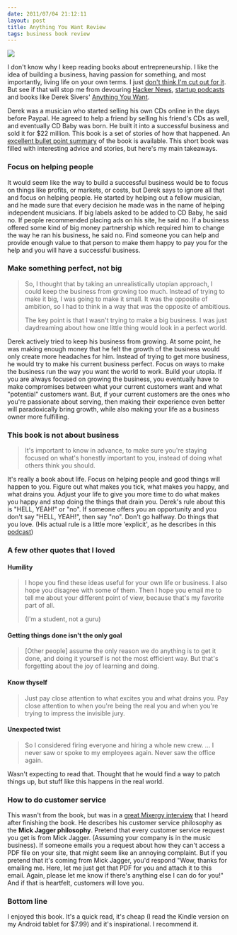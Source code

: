 ```yaml
---
date: 2011/07/04 21:12:11
layout: post
title: Anything You Want Review
tags: business book review
---
```


<a href="http://t.co/rdADtHa"><img class="inset right" src="http://ws.assoc-amazon.com/widgets/q?_encoding=UTF8&Format=_SL160_&ASIN=1936719118&MarketPlace=US&ID=AsinImage&WS=1&tag=vinodkurupshomep&ServiceVersion=20070822" ></a>

I don't know why I keep reading books about entrepreneurship. I like
the idea of building a business, having passion for something, and
most importantly, living life on your own terms. I just [don't think
I'm cut out for it](/blog/2010/11/07/growing-a-business). But see if
that will stop me from devouring [Hacker
News](http://news.ycombinator.com), [startup
podcasts](http://mixergy.com) and books like Derek Sivers' [Anything
You
Want](http://t.co/rdADtHa).

Derek was a musician who started selling his own CDs online in the
days before Paypal. He agreed to help a friend by selling his friend's
CDs as well, and eventually CD Baby was born. He built it into a
successful business and sold it for $22 million. This book is a set of
stories of how that happened. An [excellent bullet point
summary](http://onstartups.com/tabid/3339/bid/57644/Anything-You-Want-21-Inspiring-Ideas-From-Derek-Sivers.aspx)
of the book is available. This short book was filled with interesting
advice and stories, but here's my main takeaways.

### Focus on helping people

It would seem like the way to build a successful business would be to
focus on things like profits, or markets, or costs, but Derek says to
ignore all that and focus on helping people. He started by helping out
a fellow musician, and he made sure that every decision he made was in
the name of helping independent musicians. If big labels asked to be
added to CD Baby, he said no. If people recommended placing ads on his
site, he said no. If a business offered some kind of big money
partnership which required him to change the way he ran his business,
he said no. Find someone you can help and provide enough value to that
person to make them happy to pay you for the help and you will have a
successful business.

### Make something perfect, not big

> So, I thought that by taking an unrealistically utopian approach, I could keep the business from growing too much. Instead of trying to make it big, I was going to make it small. It was the opposite of ambition, so I had to think in a way that was the opposite of ambitious.
>
> The key point is that I wasn't trying to make a big business. I was just daydreaming about how one little thing would look in a perfect world.

Derek actively tried to keep his business from growing. At some point,
he was making enough money that he felt the growth of the business
would only create more headaches for him. Instead of trying to get
more business, he would try to make his current business
perfect. Focus on ways to make the business run the way you want the
world to work. Build your utopia. If you are always focused on growing
the business, you eventually have to make compromises between what
your current customers want and what "potential" customers want. But,
if your current customers are the ones who you're passionate about
serving, then making their experience even better will paradoxically
bring growth, while also making your life as a business owner more
fulfilling.

### This book is not about business

>It's important to know in advance, to make sure you're staying focused on what's honestly important to you, instead of doing what others think you should.

It's really a book about life. Focus on helping people and good things
will happen to you. Figure out what makes you tick, what makes you
happy, and what drains you. Adjust your life to give you more time to
do what makes you happy and stop doing the things that drain
you. Derek's rule about this is "HELL, YEAH!" or "no". If someone
offers you an opportunity and you don't say "HELL, YEAH!", then say
"no". Don't go halfway. Do things that you love. (His actual rule is a
little more 'explicit', as he describes in this
[podcast](http://mixergy.com/derek-sivers-blog-interview/))

### A few other quotes that I loved

#### Humility

> I hope you find these ideas useful for your own life or business. I also hope you disagree with some of them. Then I hope you email me to tell me about your different point of view, because that's my favorite part of all.
> 
> (I'm a student, not a guru)

#### Getting things done isn't the only goal

> [Other people] assume the only reason we do anything is to get it done, and doing it yourself is not the most efficient way. But that's forgetting about the joy of learning and doing.

#### Know thyself

> Just pay close attention to what excites you and what drains you. Pay close attention to when you're being the real you and when you're trying to impress the invisible jury.

#### Unexpected twist

> So I considered firing everyone and hiring a whole new crew. ... I never saw or spoke to my employees again. Never saw the office again.

Wasn't expecting to read that. Thought that he would find a way to
patch things up, but stuff like this happens in the real world.

### How to do customer service

This wasn't from the book, but was in a [great Mixergy
interview](http://mixergy.com/derek-sivers-blog-interview/) that I
heard after finishing the book. He describes his customer service
philosophy as the **Mick Jagger philosophy**. Pretend that every customer
service request you get is from Mick Jagger. (Assuming your company is
in the music business). If someone emails you a request about how they
can't access a PDF file on your site, that might seem like an annoying
complaint. But if you pretend that it's coming from Mick Jagger, you'd
respond "Wow, thanks for emailing me. Here, let me just get that PDF
for you and attach it to this email. Again, please let me know if
there's anything else I can do for you!" And if that is heartfelt,
customers will love you.

### Bottom line

I enjoyed this book. It's a quick read, it's cheap (I read the Kindle version on my Android tablet for $7.99) and it's inspirational. I recommend it.
